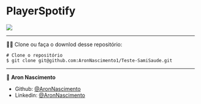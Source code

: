 # PlayerSpotify

 ![](https://github.com/AronNascimento1/PlayerSpotify/blob/main/assets/playerspotify.gif)


_________
🧑‍💻 Clone ou faça o downlod desse repositório:

```
# Clone o repositório
$ git clone git@github.com:AronNascimento1/Teste-SamiSaude.git
```


_________

👤 **Aron Nascimento**
* Github: [@AronNascimento](https://github.com/AronNascimento1)
* Linkedin: [@AronNascimento](https://www.linkedin.com/in/aron-nascimento-a09bbba0/)

